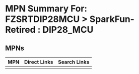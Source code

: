 



# MPN Summary For: FZSRTDIP28MCU > SparkFun-Retired : DIP28_MCU

## MPNs
  

|MPN|Direct Links|Search Links|
| :--- | :--- | :--- |
||||
